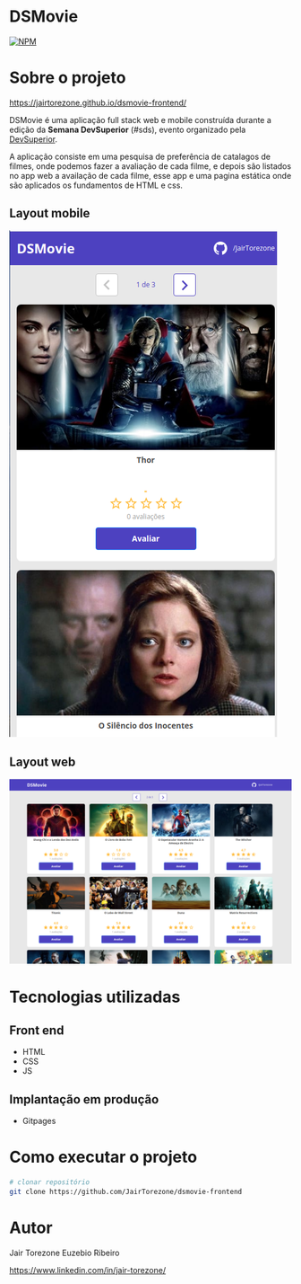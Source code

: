 
# DSMovie
[![NPM](https://img.shields.io/npm/l/react)](https://github.com/JairTorezone/dsmovie/blob/main/LICENSE) 

# Sobre o projeto
https://jairtorezone.github.io/dsmovie-frontend/


DSMovie é uma aplicação full stack web e mobile construída durante a edição da **Semana DevSuperior** (#sds), evento organizado pela [DevSuperior](https://devsuperior.com "Site da DevSuperior").

A aplicação consiste em uma pesquisa de preferência de catalagos de filmes, onde podemos fazer a avaliação de cada filme, e depois são listados no app web a availação de cada filme, esse app e uma pagina estática onde são aplicados os fundamentos de HTML e css.

## Layout mobile
![Mobile 1](https://github.com/JairTorezone/dsmovie/blob/main/frontend/src/assets/img/DSMoive-mobile01.png) 


## Layout web

![Web 1](https://github.com/JairTorezone/dsmovie/blob/main/frontend/src/assets/img/DSMovie-l1.png)


# Tecnologias utilizadas
## Front end
- HTML
- CSS
- JS

## Implantação em produção
- Gitpages

# Como executar o projeto
```bash
# clonar repositório
git clone https://github.com/JairTorezone/dsmovie-frontend

```

# Autor
Jair Torezone Euzebio Ribeiro

https://www.linkedin.com/in/jair-torezone/

